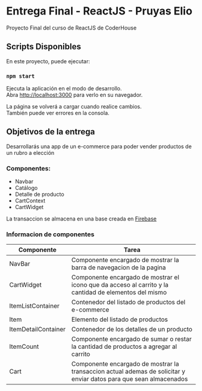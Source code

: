 # Entrega Final - ReactJS - Pruyas Elio
Proyecto Final del curso de ReactJS de CoderHouse

## Scripts Disponibles
En este proyecto, puede ejecutar:

### `npm start`
Ejecuta la aplicación en el modo de desarrollo.\
Abra [http://localhost:3000](http://localhost:3000) para verlo en su navegador.

La página se volverá a cargar cuando realice cambios.\
También puede ver errores en la consola.

## Objetivos de la entrega
Desarrollarás una app de un e-commerce para poder vender productos de un rubro a elección

### Componentes:
* Navbar
* Catálogo
* Detalle de producto
* CartContext
* CartWidget

La transaccion se almacena en una base creada en [Firebase](https://firebase.google.com/?hl=es)

### Informacion de componentes

| Componente                   | Tarea                                                                                                              |
|------------------------------|--------------------------------------------------------------------------------------------------------------------|
| NavBar                       | Componente encargado de mostrar la barra de navegacion de la pagina                                                |
|CartWidget                    | Componente encargado de mostrar el icono que da acceso al carrito y la cantidad de elementos del mismo             |
|ItemListContainer             | Contenedor del listado de productos del e-commerce                                                                 |
|Item                          | Elemento del listado de productos                                                                                  |
|ItemDetailContainer           | Contenedor de los detalles de un producto                                                                          |
|ItemCount                     | Componente encargado de sumar o restar la cantidad de productos a agregar al carrito                               |
|Cart                          | Componente encargado de mostrar la transaccion actual ademas de solicitar y enviar datos para que sean almacenados |